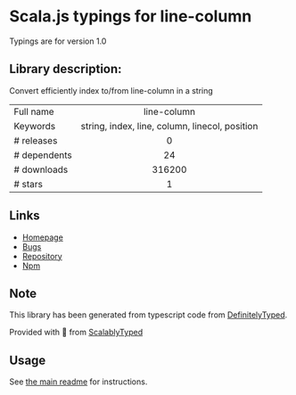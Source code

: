 
# Scala.js typings for line-column

Typings are for version 1.0

## Library description:
Convert efficiently index to/from line-column in a string

|                    |                 |
| ------------------ | :-------------: |
| Full name          | line-column |
| Keywords           | string, index, line, column, linecol, position |
| # releases         | 0 |
| # dependents       | 24 |
| # downloads        | 316200 |
| # stars            | 1 |

## Links
- [Homepage](https://github.com/io-monad/line-column)
- [Bugs](https://github.com/io-monad/line-column/issues)
- [Repository](https://github.com/io-monad/line-column)
- [Npm](https://www.npmjs.com/package/line-column)
    


## Note
This library has been generated from typescript code from [DefinitelyTyped](https://definitelytyped.org).

Provided with :purple_heart: from [ScalablyTyped](https://github.com/oyvindberg/ScalablyTyped)

## Usage
See [the main readme](../../readme.md) for instructions.


